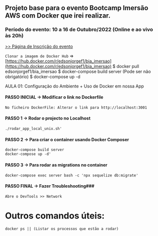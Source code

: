 ## Projeto base para o evento Bootcamp Imersão AWS com Docker que irei realizar.

### Período do evento: 10 a 16 de Outubro/2022 (Online e ao vivo às 20h)

[>> Página de Inscrição do evento](https://inscricao.imersaoaws.com.br)

``` Clonar a imagem de Docker Hub ``` => [https://hub.docker.com/r/edsonjorgef1/bia_imersao](https://hub.docker.com/r/edsonjorgef1/bia_imersao)
$ docker pull edsonjorgef1/bia_imersao
$ docker-compose build server (Pode ser não obrigatório)
$ docker-compose up -d

AULA 01: Configuração do Ambiente + Uso de Docker em nossa App

#### PASSO INICIAL -> Modificar o link no Dockerfile ####
```No ficheiro DockerFile: Alterar o link para http://localhost:3001``` 

#### PASSO 1 -> Rodar o projecto no Localhost ####
```
./rodar_app_local_unix.sh'
```
#### PASSO 2 ->  Para criar o container usando Docker Composer ####
```
docker-compose build server
docker-compose up -d'
```
#### PASSO 3 -> Para rodar as migrations no container ####
```
docker-compose exec server bash -c 'npx sequelize db:migrate'
```

#### PASSO FINAL -> Fazer Troubleshooting###
```Abre o DevTools >> Network```

# Outros comandos úteis:
```
docker ps || (Listar os processos que estão a rodar)
```
